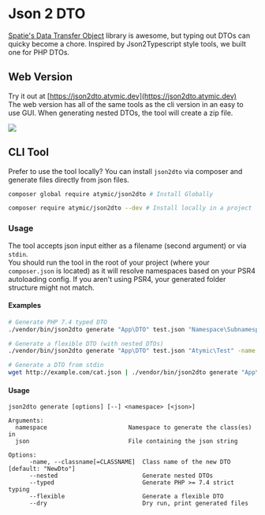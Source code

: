 # Json 2 DTO

[Spatie's Data Transfer Object](https://github.com/spatie/data-transfer-object) library is awesome, but typing out DTOs
can quicky become a chore. Inspired by Json2Typescript style tools, we built one for PHP DTOs.

## Web Version

Try it out at [https://json2dto.atymic.dev](https://json2dto.atymic.dev)  
The web version has all of the same tools as the cli version in an easy to use GUI. When generating nested DTOs, the 
tool will create a zip file.

[![](https://repository-images.githubusercontent.com/231837839/14ed4680-2fb2-11ea-81fe-f06c5038b0dd)](https://json2dto.atymic.dev)

## CLI Tool

Prefer to use the tool locally? You can install `json2dto` via composer and generate files directly from json files.

```bash
composer global require atymic/json2dto # Install Globally

composer require atymic/json2dto --dev # Install locally in a project
```

### Usage

The tool accepts json input either as a filename (second argument) or via `stdin`.  
You should run the tool in the root of your project (where your `composer.json` is located) as it will resolve namespaces
based on your PSR4 autoloading config. If you aren't using PSR4, your generated folder structure might not match.

#### Examples

```bash
# Generate PHP 7.4 typed DTO
./vendor/bin/json2dto generate "App\DTO" test.json "Namespace\Subnamespace" -name "Test" --typed

# Generate a flexible DTO (with nested DTOs)
./vendor/bin/json2dto generate "App\DTO" test.json "Atymic\Test" -name "Test" --nested --flexible

# Generate a DTO from stdin
wget http://example.com/cat.json | ./vendor/bin/json2dto generate "App\DTO" -name Cat
```

#### Usage
```
json2dto generate [options] [--] <namespace> [<json>]

Arguments:
  namespace                       Namespace to generate the class(es) in
  json                            File containing the json string

Options:
      -name, --classname[=CLASSNAME]  Class name of the new DTO [default: "NewDto"]
      --nested                        Generate nested DTOs
      --typed                         Generate PHP >= 7.4 strict typing
      --flexible                      Generate a flexible DTO
      --dry                           Dry run, print generated files
```
